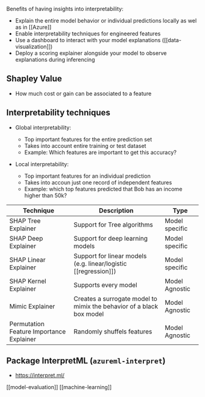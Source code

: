 Benefits of having insights into interpretability: 

- Explain the entire model behavior or individual predictions locally as wel as in [[Azure]]
- Enable interpretability techniques for engineered features
- Use a dashboard to interact with your model explanations ([[data-visualization]])
- Deploy a scoring explainer alongside your model to observe explanations during inferencing

## Shapley Value

- How much cost or gain can be associated to a feature

## Interpretability techniques

- Global interpretability:
	- Top important features for the entire prediction set
	- Takes into account entire training or test dataset
	- Example: Which features are important to get this accuracy?

- Local interpretability:
	- Top important features for an individual prediction
	- Takes into accoun just one record of independent features
	- Example: which top features predicted that Bob has an income higher than 50k?

| Technique | Description | Type |
| --------- | ----------- | ---- |
| SHAP Tree Explainer | Support for Tree algorithms | Model specific |
| SHAP Deep Explainer | Support for deep learning models | Model specific 
| SHAP Linear Explainer | Support for linear models (e.g. linear/logistic [[regression]]) | Model specific 
| SHAP Kernel Explainer | Supports every model | Model Agnostic |
| Mimic Explainer | Creates a surrogate model to mimix the behavior of a black box model | Model Agnostic |
| Permutation Feature Importance Explainer | Randomly shuffels features | Model Agnostic |

## Package InterpretML (`azureml-interpret`)

- https://interpret.ml/

[[model-evaluation]]
[[machine-learning]]